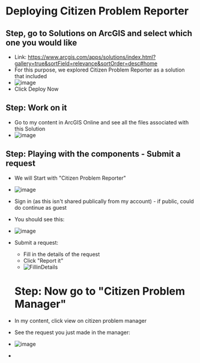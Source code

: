 # Deploying Citizen Problem Reporter 

## Step, go to Solutions on ArcGIS and select which one you would like
- Link: https://www.arcgis.com/apps/solutions/index.html?gallery=true&sortField=relevance&sortOrder=desc#home
- For this purpose, we explored Citizen Problem Reporter as a solution that included
- ![image](https://github.com/kaylaoneill/geom99/assets/146447016/e1fe4f72-b7d0-4860-96c4-81cb232413f9)
- Click Deploy Now 

## Step: Work on it
- Go to my content in ArcGIS Online and see all the files associated with this Solution
- ![image](https://github.com/kaylaoneill/geom99/assets/146447016/4ae76bfd-1105-4930-b877-11209697c77f)

## Step: Playing with the components - Submit a request
- We will Start with "Citizen Problem Reporter"
- ![image](https://github.com/kaylaoneill/geom99/assets/146447016/e8b37862-1bc6-4798-ae91-e30b464f7702)
- Sign in (as this isn't shared publically from my account) - if public, could do continue as guest 
- You should see this:
- ![image](https://github.com/kaylaoneill/geom99/assets/146447016/f151ef28-809a-4bd7-ad49-4c7c128cfb5d)

- Submit a request:
  - Fill in the details of the request
  - Click "Report it"
  - ![FillinDetails](https://github.com/kaylaoneill/geom99/assets/146447016/a5eabca8-d0e4-4235-ac01-49b24c856873)


  # Step: Now go to "Citizen Problem Manager"
- In my content, click view on citizen problem manager
- See the request you just made in the manager:
- ![image](https://github.com/kaylaoneill/geom99/assets/146447016/10787c34-c5df-429e-a836-242ac8cfc680)
- 
  
